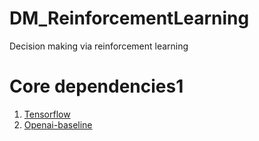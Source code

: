# DM_ReinforcementLearning
Decision making via reinforcement learning

# Core dependencies1
1. [Tensorflow](https://www.tensorflow.org/)
2. [Openai-baseline](https://github.com/openai/baselines)
